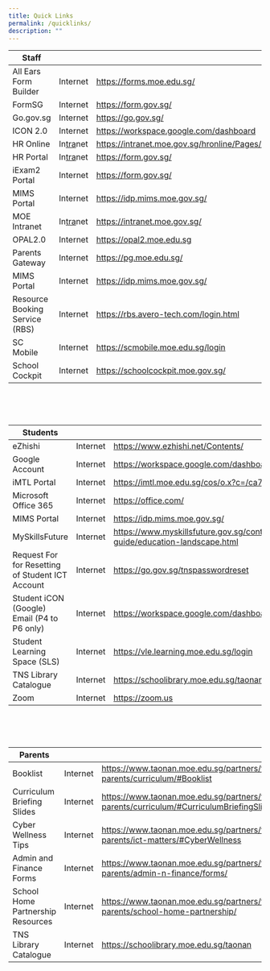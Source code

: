 ```yaml
---
title: Quick Links
permalink: /quicklinks/
description: ""
---
```

| Staff |  |  |
| -------- | -------- | -------- |
| All Ears Form Builder    | Internet   | https://forms.moe.edu.sg/    | 
| FormSG    | Internet   | https://form.gov.sg/   |
| Go.gov.sg | Internet   | https://go.gov.sg/   |
| ICON 2.0    | Internet   | https://workspace.google.com/dashboard   |
| HR Online    | In<u>tra</u>net   | https://intranet.moe.gov.sg/hronline/Pages/Home.aspx  |
| HR Portal    | In<u>tra</u>net   | https://form.gov.sg/   |
| iExam2 Portal    | Internet   | https://form.gov.sg/   |
| MIMS Portal    | Internet   | https://idp.mims.moe.gov.sg/   |
| MOE Intranet   | In<u>tra</u>net   | https://intranet.moe.gov.sg/   |
| OPAL2.0    | Internet   | https://opal2.moe.edu.sg  |
| Parents Gateway    | Internet   | https://pg.moe.edu.sg/  |
| MIMS Portal    | Internet   | https://idp.mims.moe.gov.sg/   |
| Resource Booking Service (RBS)    | Internet   | https://rbs.avero-tech.com/login.html |
| SC Mobile    | Internet   | https://scmobile.moe.edu.sg/login |
| School Cockpit    | Internet   | https://schoolcockpit.moe.gov.sg/ |

<br>
<br>
<br>

| Students |  |  |
| -------- | -------- | -------- |
| eZhishi    | Internet   | https://www.ezhishi.net/Contents/    | 
| Google Account    | Internet   | https://workspace.google.com/dashboard  |
| iMTL Portal    | Internet   | https://imtl.moe.edu.sg/cos/o.x?c=/ca7_imtl/user&amp;func=login   |
| Microsoft Office 365    | Internet   | https://office.com/  |
| MIMS Portal    | Internet   | https://idp.mims.moe.gov.sg/   |
| MySkillsFuture | Internet   | https://www.myskillsfuture.gov.sg/content/student/en/primary/education-guide/education-landscape.html  |
| Request For for Resetting of Student ICT Account    | Internet   | https://go.gov.sg/tnspasswordreset   |
| Student iCON (Google) Email (P4 to P6 only)    | Internet   | https://workspace.google.com/dashboard  |
| Student Learning Space (SLS)   | Internet   | https://vle.learning.moe.edu.sg/login   |
| TNS Library Catalogue    | Internet   | https://schoolibrary.moe.edu.sg/taonan   |
| Zoom   | Internet   | https://zoom.us   |

<br>
<br>
<br>

| Parents |  |  |
| -------- | -------- | -------- |
| Booklist   | Internet   | https://www.taonan.moe.edu.sg/partners/for-parents/curriculum/#Booklist    | 
| Curriculum Briefing Slides    | Internet   | https://www.taonan.moe.edu.sg/partners/for-parents/curriculum/#CurriculumBriefingSlides  |
| Cyber Wellness Tips  | Internet   | https://www.taonan.moe.edu.sg/partners/for-parents/ict-matters/#CyberWellness   |
| Admin and Finance Forms    | Internet   | https://www.taonan.moe.edu.sg/partners/for-parents/admin-n-finance/forms/  |
| School Home Partnership Resources    | Internet   | https://www.taonan.moe.edu.sg/partners/for-parents/school-home-partnership/  |
| TNS Library Catalogue    | Internet   | https://schoolibrary.moe.edu.sg/taonan    |

